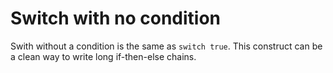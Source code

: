 # Switch with no condition

Swith without a condition is the same as `switch true`.
This construct can be a clean way to write long if-then-else chains.
